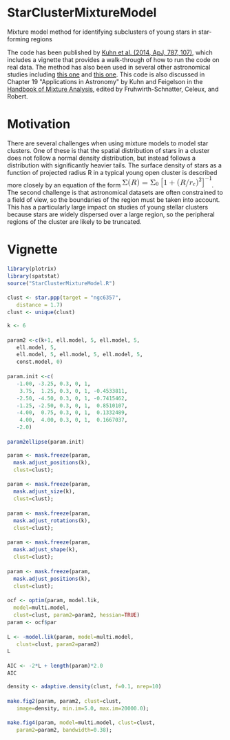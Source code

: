 # StarClusterMixtureModel
Mixture model method for identifying subclusters of young stars in star-forming regions

The code has been published by [Kuhn et al. (2014, ApJ, 787, 107)](https://doi.org/10.1088/0004-637X/787/2/107), which includes a vignette that provides a walk-through of how to run the code on real data. The method has also been used in several other astronomical studies including [this one](https://doi.org/10.3847/1538-3881/aa9177) and [this one](https://doi.org/10.1093/mnras/sty473). This code is also discussed in Chapter 19 "Applications in Astronomy" by Kuhn and Feigelson in the [Handbook of Mixture Analysis](https://www.crcpress.com/Handbook-of-Mixture-Analysis/Fruhwirth-Schnatter-Celeux-Robert/p/book/9781498763813), edited by Fruhwirth-Schnatter, Celeux, and Robert.

# Motivation
There are several challenges when using mixture models to model star clusters. One of these is that the spatial distribution of stars in a cluster does not follow a normal density distribution, but instead follows a distribution with significantly heavier tails. The surface density of stars as a function of projected radius R in a typical young open cluster is described more closely by an equation of the form ![equation](CodeCogsEqn.gif). The second challenge is that astronomical datasets are often constrained to a field of view, so the boundaries of the region must be taken into account. This has a particularly large impact on studies of young stellar clusters because stars are widely dispersed over a large region, so the peripheral regions of the cluster are likely to be truncated.

# Vignette
```R
library(plotrix)
library(spatstat)
source("StarClusterMixtureModel.R")

clust <- star.ppp(target = "ngc6357",
   distance = 1.7)
clust <- unique(clust)
```

```R
k <- 6

param2 <-c(k+1, ell.model, 5, ell.model, 5,
   ell.model, 5,
   ell.model, 5, ell.model, 5, ell.model, 5,
   const.model, 0)

param.init <-c(
   -1.00, -3.25, 0.3, 0, 1,
    3.75,  1.25, 0.3, 0, 1, -0.4533811,
   -2.50, -4.50, 0.3, 0, 1, -0.7415462,
   -1.25, -2.50, 0.3, 0, 1,  0.8510107,
   -4.00,  0.75, 0.3, 0, 1,  0.1332489,
    4.00,  4.00, 0.3, 0, 1,  0.1667037,
   -2.0)
   
param2ellipse(param.init)
```

```R
param <- mask.freeze(param,
  mask.adjust_positions(k),
  clust=clust);

param <- mask.freeze(param,
  mask.adjust_size(k),
  clust=clust);

param <- mask.freeze(param,
  mask.adjust_rotations(k),
  clust=clust);

param <- mask.freeze(param,
  mask.adjust_shape(k),
  clust=clust);

param <- mask.freeze(param,
  mask.adjust_positions(k),
  clust=clust);

ocf <- optim(param, model.lik, 
  model=multi.model,
  clust=clust, param2=param2, hessian=TRUE)
param <- ocf$par

L <- -model.lik(param, model=multi.model, 
   clust=clust, param2=param2)
L

AIC <- -2*L + length(param)*2.0
AIC
```

```R
density <- adaptive.density(clust, f=0.1, nrep=10)

make.fig2(param, param2, clust=clust, 
   image=density, min.im=5.0, max.im=20000.0);

make.fig4(param, model=multi.model, clust=clust,
   param2=param2, bandwidth=0.38);
```


